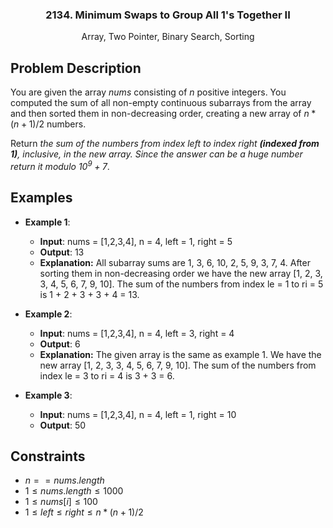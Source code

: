 <p align="center">

  <h3 align="center">2134. Minimum Swaps to Group All 1's Together II</h3>

  <p align="center">
    Array, Two Pointer, Binary Search, Sorting
    <br>
  </p>
</p>

## Problem Description

You are given the array $nums$ consisting of $n$ positive integers. You computed the sum of all non-empty continuous subarrays from the array and then sorted them in non-decreasing order, creating a new array of $n * (n + 1) / 2$ numbers.

Return _the sum of the numbers from index $left$ to index $right$ **(indexed from 1)**, inclusive, in the new array. Since the answer can be a huge number return it modulo $10^9 + 7$_.

## Examples

- **Example 1**:

  - **Input**: nums = [1,2,3,4], n = 4, left = 1, right = 5
  - **Output**: 13
  - **Explanation:** All subarray sums are 1, 3, 6, 10, 2, 5, 9, 3, 7, 4. After sorting them in non-decreasing order we have the new array [1, 2, 3, 3, 4, 5, 6, 7, 9, 10]. The sum of the numbers from index le = 1 to ri = 5 is 1 + 2 + 3 + 3 + 4 = 13.

- **Example 2**:

  - **Input**: nums = [1,2,3,4], n = 4, left = 3, right = 4
  - **Output**: 6
  - **Explanation:** The given array is the same as example 1. We have the new array [1, 2, 3, 3, 4, 5, 6, 7, 9, 10]. The sum of the numbers from index le = 3 to ri = 4 is 3 + 3 = 6.

- **Example 3**:

  - **Input**: nums = [1,2,3,4], n = 4, left = 1, right = 10
  - **Output**: 50

## Constraints

- $n == nums.length$
- $1 \leq  nums.length \leq 1000$
- $1 \leq  nums[i] \leq 100$
- $1 \leq left \leq right  \leq n * (n + 1) / 2$